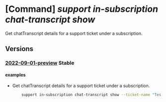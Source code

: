 # [Command] _support in-subscription chat-transcript show_

Get chatTranscript details for a support ticket under a subscription.

## Versions

### [2022-09-01-preview](/Resources/mgmt-plane/L3N1YnNjcmlwdGlvbnMve30vcHJvdmlkZXJzL21pY3Jvc29mdC5zdXBwb3J0L3N1cHBvcnR0aWNrZXRzL3t9L2NoYXR0cmFuc2NyaXB0cy97fQ==/2022-09-01-preview.xml) **Stable**

<!-- mgmt-plane /subscriptions/{}/providers/microsoft.support/supporttickets/{}/chattranscripts/{} 2022-09-01-preview -->

#### examples

- Get chatTranscript details for a support ticket under a subscription.
    ```bash
        support in-subscription chat-transcript show --ticket-name "TestTicketName" --chat-transcript-name "TestChatTranscriptName"
    ```
